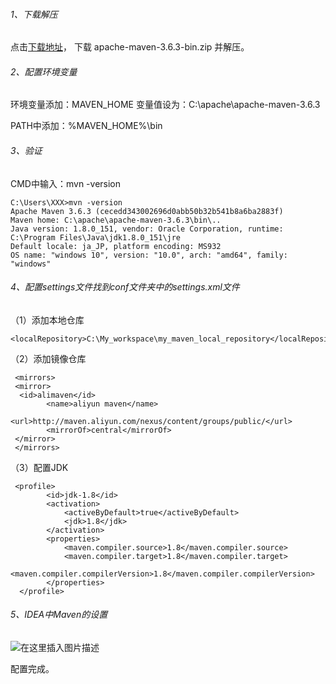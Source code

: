 ###### 1、下载解压
点击[下载地址](https://maven.apache.org/download.cgi)， 下载 apache-maven-3.6.3-bin.zip 并解压。

###### 2、配置环境变量
环境变量添加：MAVEN_HOME
变量值设为：C:\apache\apache-maven-3.6.3

PATH中添加：%MAVEN_HOME%\bin
###### 3、验证
CMD中输入：mvn -version
```shell
C:\Users\XXX>mvn -version
Apache Maven 3.6.3 (cecedd343002696d0abb50b32b541b8a6ba2883f)
Maven home: C:\apache\apache-maven-3.6.3\bin\..
Java version: 1.8.0_151, vendor: Oracle Corporation, runtime: C:\Program Files\Java\jdk1.8.0_151\jre
Default locale: ja_JP, platform encoding: MS932
OS name: "windows 10", version: "10.0", arch: "amd64", family: "windows"
```
###### 4、配置settings文件找到conf文件夹中的settings.xml文件
（1）添加本地仓库
```shell
<localRepository>C:\My_workspace\my_maven_local_repository</localRepository>
```
（2）添加镜像仓库
```shell
 <mirrors>
 <mirror>  
  <id>alimaven</id>  
        <name>aliyun maven</name>  
        <url>http://maven.aliyun.com/nexus/content/groups/public/</url>  
        <mirrorOf>central</mirrorOf>  
 </mirror>
 </mirrors>
```
（3）配置JDK
```shell
 <profile>
        <id>jdk-1.8</id>
        <activation>
            <activeByDefault>true</activeByDefault>
            <jdk>1.8</jdk>
        </activation>
        <properties>
            <maven.compiler.source>1.8</maven.compiler.source>
            <maven.compiler.target>1.8</maven.compiler.target>
            <maven.compiler.compilerVersion>1.8</maven.compiler.compilerVersion>
        </properties>
  </profile>
```
###### 5、IDEA中Maven的设置
![在这里插入图片描述](https://img-blog.csdnimg.cn/20200728164250370.png)

配置完成。
